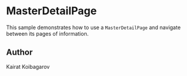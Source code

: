 MasterDetailPage
================

This sample demonstrates how to use a `MasterDetailPage` and navigate between its pages of information.

Author
------

Kairat Koibagarov
